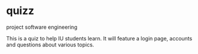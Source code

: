 # quizz
project software engineering


This is a quiz to help IU students learn.
It will feature a login page, accounts and questions about various topics.
